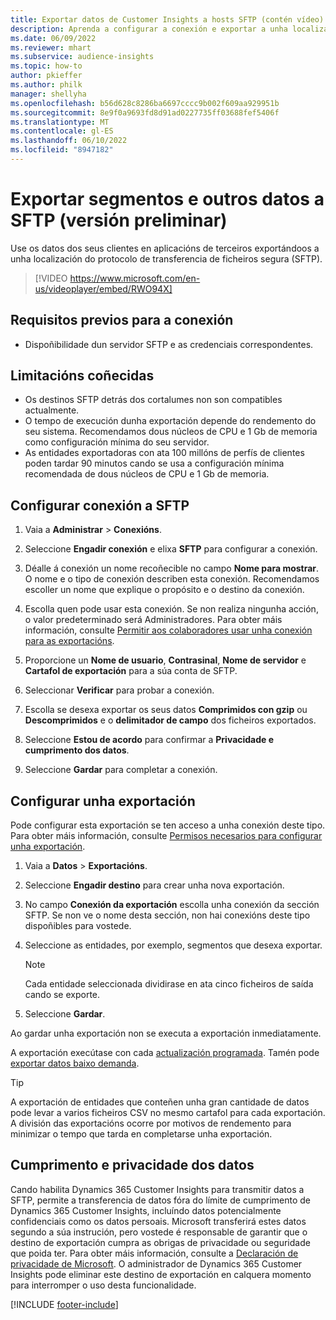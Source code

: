 ```yaml
---
title: Exportar datos de Customer Insights a hosts SFTP (contén vídeo)
description: Aprenda a configurar a conexión e exportar a unha localización de SFTP.
ms.date: 06/09/2022
ms.reviewer: mhart
ms.subservice: audience-insights
ms.topic: how-to
author: pkieffer
ms.author: philk
manager: shellyha
ms.openlocfilehash: b56d628c8286ba6697cccc9b002f609aa929951b
ms.sourcegitcommit: 8e9f0a9693fd8d91ad0227735ff03688fef5406f
ms.translationtype: MT
ms.contentlocale: gl-ES
ms.lasthandoff: 06/10/2022
ms.locfileid: "8947182"
---
```

# <a name="export-segments-and-other-data-to-sftp-preview"></a>Exportar segmentos e outros datos a SFTP (versión preliminar)

Use os datos dos seus clientes en aplicacións de terceiros exportándoos a unha localización do protocolo de transferencia de ficheiros segura (SFTP).

> [!VIDEO https://www.microsoft.com/en-us/videoplayer/embed/RWO94X]

## <a name="prerequisites-for-connection"></a>Requisitos previos para a conexión

- Dispoñibilidade dun servidor SFTP e as credenciais correspondentes.

## <a name="known-limitations"></a>Limitacións coñecidas

- Os destinos SFTP detrás dos cortalumes non son compatibles actualmente. 
- O tempo de execución dunha exportación depende do rendemento do seu sistema. Recomendamos dous núcleos de CPU e 1 Gb de memoria como configuración mínima do seu servidor.
- As entidades exportadoras con ata 100 millóns de perfís de clientes poden tardar 90 minutos cando se usa a configuración mínima recomendada de dous núcleos de CPU e 1 Gb de memoria.

## <a name="set-up-connection-to-sftp"></a>Configurar conexión a SFTP

1. Vaia a **Administrar** > **Conexións**.

1. Seleccione **Engadir conexión** e elixa **SFTP** para configurar a conexión.

1. Déalle á conexión un nome recoñecible no campo **Nome para mostrar**. O nome e o tipo de conexión describen esta conexión. Recomendamos escoller un nome que explique o propósito e o destino da conexión.

1. Escolla quen pode usar esta conexión. Se non realiza ningunha acción, o valor predeterminado será Administradores. Para obter máis información, consulte [Permitir aos colaboradores usar unha conexión para as exportacións](connections.md#allow-contributors-to-use-a-connection-for-exports).

1. Proporcione un **Nome de usuario**, **Contrasinal**, **Nome de servidor** e **Cartafol de exportación** para a súa conta de SFTP.

1. Seleccionar **Verificar** para probar a conexión.

1. Escolla se desexa exportar os seus datos **Comprimidos con gzip** ou **Descomprimidos** e o **delimitador de campo** dos ficheiros exportados.

1. Seleccione **Estou de acordo** para confirmar a **Privacidade e cumprimento dos datos**.

1. Seleccione **Gardar** para completar a conexión.

## <a name="configure-an-export"></a>Configurar unha exportación

Pode configurar esta exportación se ten acceso a unha conexión deste tipo. Para obter máis información, consulte [Permisos necesarios para configurar unha exportación](export-destinations.md#set-up-a-new-export).

1. Vaia a **Datos** > **Exportacións**.

1. Seleccione **Engadir destino** para crear unha nova exportación.

1. No campo **Conexión da exportación** escolla unha conexión da sección SFTP. Se non ve o nome desta sección, non hai conexións deste tipo dispoñibles para vostede.

1. Seleccione as entidades, por exemplo, segmentos que desexa exportar.

   > [!NOTE]
   > Cada entidade seleccionada dividirase en ata cinco ficheiros de saída cando se exporte.

1. Seleccione **Gardar**.

Ao gardar unha exportación non se executa a exportación inmediatamente.

A exportación execútase con cada [actualización programada](system.md#schedule-tab).
Tamén pode [exportar datos baixo demanda](export-destinations.md#run-exports-on-demand).

> [!TIP]
> A exportación de entidades que conteñen unha gran cantidade de datos pode levar a varios ficheiros CSV no mesmo cartafol para cada exportación. A división das exportacións ocorre por motivos de rendemento para minimizar o tempo que tarda en completarse unha exportación.

## <a name="data-privacy-and-compliance"></a>Cumprimento e privacidade dos datos

Cando habilita Dynamics 365 Customer Insights para transmitir datos a SFTP, permite a transferencia de datos fóra do límite de cumprimento de Dynamics 365 Customer Insights, incluíndo datos potencialmente confidenciais como os datos persoais. Microsoft transferirá estes datos segundo a súa instrución, pero vostede é responsable de garantir que o destino de exportación cumpra as obrigas de privacidade ou seguridade que poida ter. Para obter máis información, consulte a [Declaración de privacidade de Microsoft](https://go.microsoft.com/fwlink/?linkid=396732).
O administrador de Dynamics 365 Customer Insights pode eliminar este destino de exportación en calquera momento para interromper o uso desta funcionalidade.

[!INCLUDE [footer-include](includes/footer-banner.md)]
